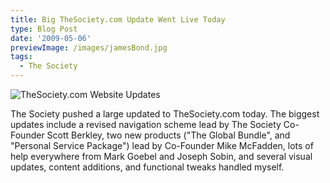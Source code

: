 ```yaml
---
title: Big TheSociety.com Update Went Live Today
type: Blog Post
date: '2009-05-06'
previewImage: /images/jamesBond.jpg
tags:
  - The Society
---
```

![TheSociety.com Website Updates](/images/societyscreen.jpg)

The Society pushed a large updated to TheSociety.com today. The biggest updates include a revised navigation scheme lead by The Society Co-Founder Scott Berkley, two new products ("The Global Bundle", and "Personal Service Package") lead by Co-Founder Mike McFadden, lots of help everywhere from Mark Goebel and Joseph Sobin, and several visual updates, content additions, and functional tweaks handled myself.
